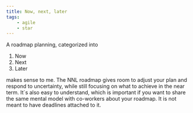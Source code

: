 ```yaml
---
title: Now, next, later
tags:
    - agile
    - star
---
```

A roadmap planning, categorized into

1. Now
2. Next
3. Later

makes sense to me. The NNL roadmap gives room to adjust your plan and respond to uncertainty, while still focusing on what to achieve in the near term. It´s also easy to understand, which is important if you want to share the same mental model with co-workers about your roadmap. It is not meant to have deadlines attached to it.
